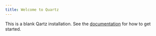 ```yaml
---
title: Welcome to Quartz
---
```


This is a blank Qartz installation.
See the [documentation](https://quartz.jzhao.xyz) for how to get started.
